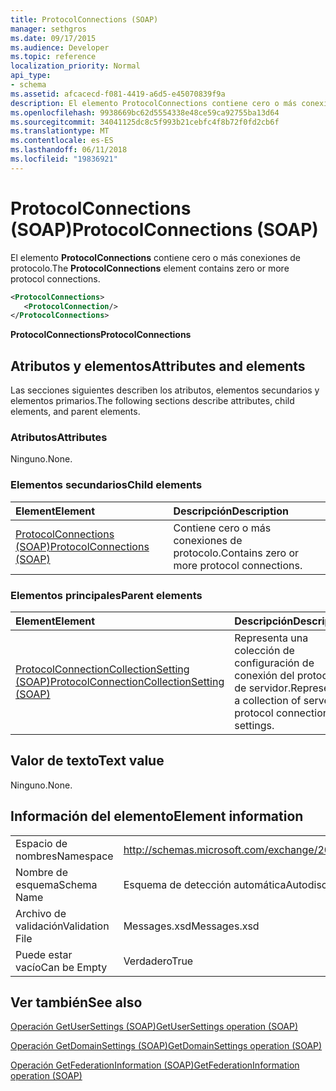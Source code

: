 ```yaml
---
title: ProtocolConnections (SOAP)
manager: sethgros
ms.date: 09/17/2015
ms.audience: Developer
ms.topic: reference
localization_priority: Normal
api_type:
- schema
ms.assetid: afcacecd-f081-4419-a6d5-e45070839f9a
description: El elemento ProtocolConnections contiene cero o más conexiones de protocolo.
ms.openlocfilehash: 9938669bc62d5554338e48ce59ca92755ba13d64
ms.sourcegitcommit: 34041125dc8c5f993b21cebfc4f8b72f0fd2cb6f
ms.translationtype: MT
ms.contentlocale: es-ES
ms.lasthandoff: 06/11/2018
ms.locfileid: "19836921"
---
```

# <a name="protocolconnections-soap"></a><span data-ttu-id="77fda-103">ProtocolConnections (SOAP)</span><span class="sxs-lookup"><span data-stu-id="77fda-103">ProtocolConnections (SOAP)</span></span>

<span data-ttu-id="77fda-104">El elemento **ProtocolConnections** contiene cero o más conexiones de protocolo.</span><span class="sxs-lookup"><span data-stu-id="77fda-104">The **ProtocolConnections** element contains zero or more protocol connections.</span></span> 
  
```XML
<ProtocolConnections>
   <ProtocolConnection/>
</ProtocolConnections>
```

 <span data-ttu-id="77fda-105">**ProtocolConnections**</span><span class="sxs-lookup"><span data-stu-id="77fda-105">**ProtocolConnections**</span></span>
## <a name="attributes-and-elements"></a><span data-ttu-id="77fda-106">Atributos y elementos</span><span class="sxs-lookup"><span data-stu-id="77fda-106">Attributes and elements</span></span>

<span data-ttu-id="77fda-107">Las secciones siguientes describen los atributos, elementos secundarios y elementos primarios.</span><span class="sxs-lookup"><span data-stu-id="77fda-107">The following sections describe attributes, child elements, and parent elements.</span></span>
  
### <a name="attributes"></a><span data-ttu-id="77fda-108">Atributos</span><span class="sxs-lookup"><span data-stu-id="77fda-108">Attributes</span></span>

<span data-ttu-id="77fda-109">Ninguno.</span><span class="sxs-lookup"><span data-stu-id="77fda-109">None.</span></span>
  
### <a name="child-elements"></a><span data-ttu-id="77fda-110">Elementos secundarios</span><span class="sxs-lookup"><span data-stu-id="77fda-110">Child elements</span></span>

|<span data-ttu-id="77fda-111">**Element**</span><span class="sxs-lookup"><span data-stu-id="77fda-111">**Element**</span></span>|<span data-ttu-id="77fda-112">**Descripción**</span><span class="sxs-lookup"><span data-stu-id="77fda-112">**Description**</span></span>|
|:-----|:-----|
|[<span data-ttu-id="77fda-113">ProtocolConnections (SOAP)</span><span class="sxs-lookup"><span data-stu-id="77fda-113">ProtocolConnections (SOAP)</span></span>](protocolconnections-soap.md) <br/> |<span data-ttu-id="77fda-114">Contiene cero o más conexiones de protocolo.</span><span class="sxs-lookup"><span data-stu-id="77fda-114">Contains zero or more protocol connections.</span></span>  <br/> |
   
### <a name="parent-elements"></a><span data-ttu-id="77fda-115">Elementos principales</span><span class="sxs-lookup"><span data-stu-id="77fda-115">Parent elements</span></span>

|<span data-ttu-id="77fda-116">**Element**</span><span class="sxs-lookup"><span data-stu-id="77fda-116">**Element**</span></span>|<span data-ttu-id="77fda-117">**Descripción**</span><span class="sxs-lookup"><span data-stu-id="77fda-117">**Description**</span></span>|
|:-----|:-----|
|[<span data-ttu-id="77fda-118">ProtocolConnectionCollectionSetting (SOAP)</span><span class="sxs-lookup"><span data-stu-id="77fda-118">ProtocolConnectionCollectionSetting (SOAP)</span></span>](protocolconnectioncollectionsetting-soap.md) <br/> |<span data-ttu-id="77fda-119">Representa una colección de configuración de conexión del protocolo de servidor.</span><span class="sxs-lookup"><span data-stu-id="77fda-119">Represents a collection of server protocol connection settings.</span></span>  <br/> |
   
## <a name="text-value"></a><span data-ttu-id="77fda-120">Valor de texto</span><span class="sxs-lookup"><span data-stu-id="77fda-120">Text value</span></span>

<span data-ttu-id="77fda-121">Ninguno.</span><span class="sxs-lookup"><span data-stu-id="77fda-121">None.</span></span>
  
## <a name="element-information"></a><span data-ttu-id="77fda-122">Información del elemento</span><span class="sxs-lookup"><span data-stu-id="77fda-122">Element information</span></span>

|||
|:-----|:-----|
|<span data-ttu-id="77fda-123">Espacio de nombres</span><span class="sxs-lookup"><span data-stu-id="77fda-123">Namespace</span></span>  <br/> |http://schemas.microsoft.com/exchange/2010/Autodiscover  <br/> |
|<span data-ttu-id="77fda-124">Nombre de esquema</span><span class="sxs-lookup"><span data-stu-id="77fda-124">Schema Name</span></span>  <br/> |<span data-ttu-id="77fda-125">Esquema de detección automática</span><span class="sxs-lookup"><span data-stu-id="77fda-125">Autodiscover schema</span></span>  <br/> |
|<span data-ttu-id="77fda-126">Archivo de validación</span><span class="sxs-lookup"><span data-stu-id="77fda-126">Validation File</span></span>  <br/> |<span data-ttu-id="77fda-127">Messages.xsd</span><span class="sxs-lookup"><span data-stu-id="77fda-127">Messages.xsd</span></span>  <br/> |
|<span data-ttu-id="77fda-128">Puede estar vacío</span><span class="sxs-lookup"><span data-stu-id="77fda-128">Can be Empty</span></span>  <br/> |<span data-ttu-id="77fda-129">Verdadero</span><span class="sxs-lookup"><span data-stu-id="77fda-129">True</span></span>  <br/> |
   
## <a name="see-also"></a><span data-ttu-id="77fda-130">Ver también</span><span class="sxs-lookup"><span data-stu-id="77fda-130">See also</span></span>



[<span data-ttu-id="77fda-131">Operación GetUserSettings (SOAP)</span><span class="sxs-lookup"><span data-stu-id="77fda-131">GetUserSettings operation (SOAP)</span></span>](getusersettings-operation-soap.md)
  
[<span data-ttu-id="77fda-132">Operación GetDomainSettings (SOAP)</span><span class="sxs-lookup"><span data-stu-id="77fda-132">GetDomainSettings operation (SOAP)</span></span>](getdomainsettings-operation-soap.md)
  
[<span data-ttu-id="77fda-133">Operación GetFederationInformation (SOAP)</span><span class="sxs-lookup"><span data-stu-id="77fda-133">GetFederationInformation operation (SOAP)</span></span>](getfederationinformation-operation-soap.md)

